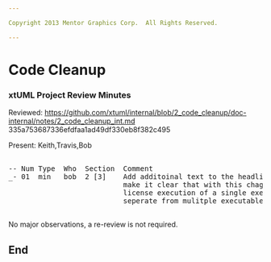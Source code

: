 ```yaml
---

Copyright 2013 Mentor Graphics Corp.  All Rights Reserved.

---
```


# Code Cleanup
### xtUML Project Review Minutes

Reviewed:  https://github.com/xtuml/internal/blob/2_code_cleanup/doc-internal/notes/2_code_cleanup_int.md
           335a753687336efdfaa1ad49df330eb8f382c495

Present:  Keith,Travis,Bob

<pre>

-- Num Type  Who  Section  Comment
_- 01  min   bob  2 [3]    Add additoinal text to the headline of this issue to
                           make it clear that with this chage we no longer 
						   license execution of a single executable element 
						   seperate from mulitple executable elements.

</pre>
   
No major observations, a re-review is not required.


End
---
